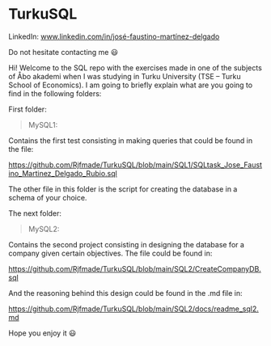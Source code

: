 # TurkuSQL

LinkedIn: www.linkedin.com/in/josé-faustino-martínez-delgado

Do not hesitate contacting me :smiley:

Hi! Welcome to the SQL repo with the exercises made in one of the subjects of Åbo akademi when I was studying in Turku University (TSE – Turku School of Economics). I am going to briefly explain what are you going to find in the following folders:

First folder:

> MySQL1:

Contains the first test consisting in making queries that could be found in the file:

https://github.com/Rjfmade/TurkuSQL/blob/main/SQL1/SQLtask_Jose_Faustino_Martinez_Delgado_Rubio.sql

The other file in this folder is the script for creating the database in a schema of your choice.

The next folder:

> MySQL2:

Contains the second project consisting in designing the database for a company given certain objectives. The file could be found in:

https://github.com/Rjfmade/TurkuSQL/blob/main/SQL2/CreateCompanyDB.sql

And the reasoning behind this design could be found in the .md file in:

https://github.com/Rjfmade/TurkuSQL/blob/main/SQL2/docs/readme_sql2.md

Hope you enjoy it :smiley:

